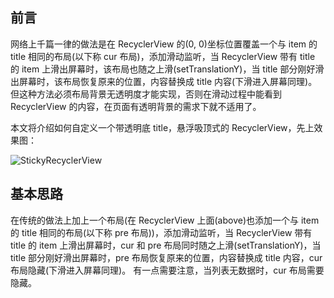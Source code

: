 ## 前言
网络上千篇一律的做法是在 RecyclerView 的(0, 0)坐标位置覆盖一个与 item 的 title 相同的布局(以下称 cur 布局)，添加滑动监听，当 RecyclerView 带有 title 的 item 上滑出屏幕时，该布局也随之上滑(setTranslationY)，当 title 部分刚好滑出屏幕时，该布局恢复原来的位置，内容替换成 title 内容(下滑进入屏幕同理)。但这种方法必须布局背景无透明度才能实现，否则在滑动过程中能看到 RecyclerView 的内容，在页面有透明背景的需求下就不适用了。

本文将介绍如何自定义一个带透明底 title，悬浮吸顶式的 RecyclerView，先上效果图：

![StickyRecyclerView](https://github.com/LevisLv/StickyRecyclerView/blob/master/effect-picture/StickyRecyclerView.gif)

## 基本思路
在传统的做法上加上一个布局(在 RecyclerView 上面(above)也添加一个与 item 的 title 相同的布局(以下称 pre 布局))，添加滑动监听，当 RecyclerView 带有 title 的 item 上滑出屏幕时，cur 和 pre 布局同时随之上滑(setTranslationY)，当 title 部分刚好滑出屏幕时，pre 布局恢复原来的位置，内容替换成 title 内容，cur 布局隐藏(下滑进入屏幕同理)。
有一点需要注意，当列表无数据时，cur 布局需要隐藏。
